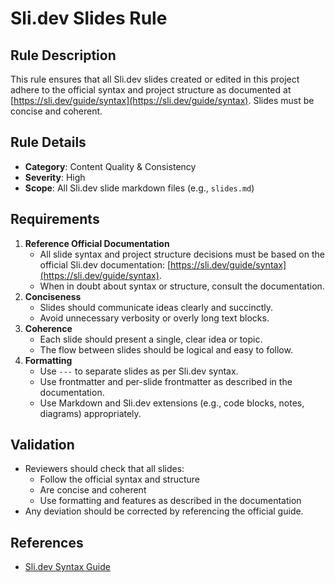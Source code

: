 # Sli.dev Slides Rule

## Rule Description
This rule ensures that all Sli.dev slides created or edited in this project adhere to the official syntax and project structure as documented at [https://sli.dev/guide/syntax](https://sli.dev/guide/syntax). Slides must be concise and coherent.

## Rule Details
- **Category**: Content Quality & Consistency
- **Severity**: High
- **Scope**: All Sli.dev slide markdown files (e.g., `slides.md`)

## Requirements
1. **Reference Official Documentation**
   - All slide syntax and project structure decisions must be based on the official Sli.dev documentation: [https://sli.dev/guide/syntax](https://sli.dev/guide/syntax).
   - When in doubt about syntax or structure, consult the documentation.
2. **Conciseness**
   - Slides should communicate ideas clearly and succinctly.
   - Avoid unnecessary verbosity or overly long text blocks.
3. **Coherence**
   - Each slide should present a single, clear idea or topic.
   - The flow between slides should be logical and easy to follow.
4. **Formatting**
   - Use `---` to separate slides as per Sli.dev syntax.
   - Use frontmatter and per-slide frontmatter as described in the documentation.
   - Use Markdown and Sli.dev extensions (e.g., code blocks, notes, diagrams) appropriately.

## Validation
- Reviewers should check that all slides:
  - Follow the official syntax and structure
  - Are concise and coherent
  - Use formatting and features as described in the documentation
- Any deviation should be corrected by referencing the official guide.

## References
- [Sli.dev Syntax Guide](https://sli.dev/guide/syntax) 